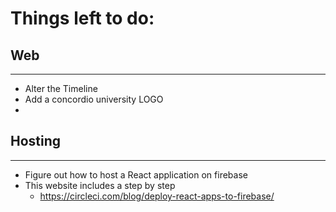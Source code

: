 # Things left to do: 

## Web 
---
- Alter the Timeline 
- Add a concordio university LOGO 
- 



## Hosting
---
- Figure out how to host a React application on firebase 
- This website includes a step by step 
    - https://circleci.com/blog/deploy-react-apps-to-firebase/


